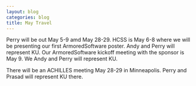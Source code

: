 ```yaml
---
layout: blog
categories: blog
title: May Travel
---
```

Perry will be out May 5-9 amd May 28-29.  HCSS is May 6-8 where we
will be presenting our first ArmoredSoftware poster.  Andy and Perry
will represent KU. Our ArmoredSoftware kickoff meeting with the
sponsor is May 9.  We Andy and Perry will represent KU.

There will be an ACHILLES meeting May 28-29 in Minneapolis.  Perry and
Prasad will represent KU there.

